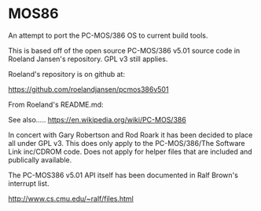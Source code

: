# MOS86
An attempt to port the PC-MOS/386 OS to current build tools.

This is based off of the open source PC-MOS/386 v5.01 source code in Roeland Jansen's repository.  GPL v3 still applies.

Roeland's repository is on github at:

https://github.com/roelandjansen/pcmos386v501

From Roeland's README.md:

See also.....  https://en.wikipedia.org/wiki/PC-MOS/386

In concert with Gary Robertson and Rod Roark it has been decided to place all under GPL v3.
This does only apply to the PC-MOS/386/The Software Link inc/CDROM code. Does not apply for helper files that 
are included and publically available.

The PC-MOS386 v5.01 API itself has been documented in Ralf Brown's interrupt list.

http://www.cs.cmu.edu/~ralf/files.html
